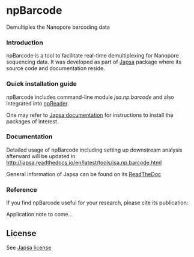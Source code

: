 # npBarcode
Demultiplex the Nanopore barcoding data
### Introduction

npBarcode is a tool to facilitate real-time demultiplexing for Nanopore sequencing 
data. It was developed as part of [Japsa](https://github.com/mdcao/japsa) package where its source code and documentation reside.

### Quick installation guide

npBarcode includes command-line module *jsa.np.barcode* and also integrated into [npReader](https://github.com/mdcao/npReader).

One may refer to [Japsa documentation](http://japsa.readthedocs.io/en/latest/) for instructions to install the packages of interest.

### Documentation

Detailed usage of npBarcode including setting up downstream analysis afterward will be updated in  http://japsa.readthedocs.io/en/latest/tools/jsa.np.barcode.html

General information of Japsa can be found on its [ReadTheDoc](http://japsa.readthedocs.org/en/latest/)

### Reference

If you find npBarcode useful for your research, please cite its publication:

Application note to come...

## License

See [Japsa license](https://github.com/mdcao/japsa/blob/master/LICENSE.md)
